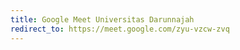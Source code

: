 ```yaml
---
title: Google Meet Universitas Darunnajah
redirect_to: https://meet.google.com/zyu-vzcw-zvq
---
```

